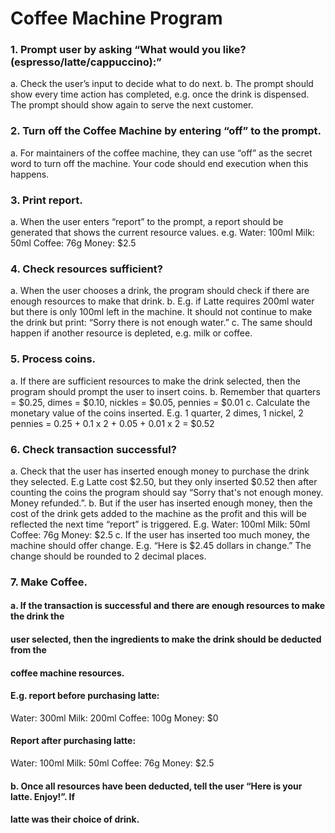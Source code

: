 # Coffee Machine Program
### 1. Prompt user by asking “What would you like? (espresso/latte/cappuccino):”
a. Check the user’s input to decide what to do next.
b. The prompt should show every time action has completed, e.g. once the drink is
 dispensed. The prompt should show again to serve the next customer.
### 2. Turn off the Coffee Machine by entering “off” to the prompt.
a. For maintainers of the coffee machine, they can use “off” as the secret word to turn off
 the machine. Your code should end execution when this happens.
### 3. Print report.
a. When the user enters “report” to the prompt, a report should be generated that shows
 the current resource values. e.g.
Water: 100ml
Milk: 50ml
Coffee: 76g
Money: $2.5
### 4. Check resources sufficient?
a. When the user chooses a drink, the program should check if there are enough
 resources to make that drink.
b. E.g. if Latte requires 200ml water but there is only 100ml left in the machine. It should
 not continue to make the drink but print: “Sorry there is not enough water.”
c. The same should happen if another resource is depleted, e.g. milk or coffee.
### 5. Process coins.
a. If there are sufficient resources to make the drink selected, then the program should
 prompt the user to insert coins.
b. Remember that quarters = $0.25, dimes = $0.10, nickles = $0.05, pennies = $0.01
c. Calculate the monetary value of the coins inserted. E.g. 1 quarter, 2 dimes, 1 nickel, 2
 pennies = 0.25 + 0.1 x 2 + 0.05 + 0.01 x 2 = $0.52
### 6. Check transaction successful?
a. Check that the user has inserted enough money to purchase the drink they selected.
 E.g Latte cost $2.50, but they only inserted $0.52 then after counting the coins the
 program should say “Sorry that's not enough money. Money refunded.”.
b. But if the user has inserted enough money, then the cost of the drink gets added to the
 machine as the profit and this will be reflected the next time “report” is triggered. E.g.
Water: 100ml
Milk: 50ml
Coffee: 76g
Money: $2.5
c. If the user has inserted too much money, the machine should offer change.
 E.g. “Here is $2.45 dollars in change.” The change should be rounded to 2 decimal
 places.
### 7. Make Coffee.
#### a. If the transaction is successful and there are enough resources to make the drink the
#### user selected, then the ingredients to make the drink should be deducted from the
#### coffee machine resources.
#### E.g. report before purchasing latte:
Water: 300ml
Milk: 200ml
Coffee: 100g
Money: $0
#### Report after purchasing latte:
Water: 100ml
Milk: 50ml
Coffee: 76g
Money: $2.5
#### b. Once all resources have been deducted, tell the user “Here is your latte. Enjoy!”. If
#### latte was their choice of drink.
